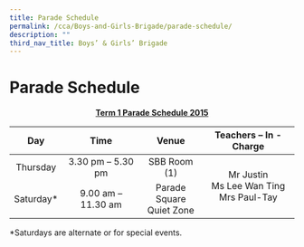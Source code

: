 ```yaml
---
title: Parade Schedule
permalink: /cca/Boys-and-Girls-Brigade/parade-schedule/
description: ""
third_nav_title: Boys’ & Girls’ Brigade
---
```

# Parade Schedule
<p style="text-align: center;"><b><u>Term 1 Parade Schedule 2015</u></b></p>

<table>
<thead>
  <tr>
    <th style="text-align: center;">Day</th>
    <th style="text-align: center;">Time</th>
    <th style="text-align: center;">Venue</th>
    <th style="text-align: center;">Teachers – In - Charge</th>
  </tr>
</thead>
<tbody>
  <tr>
    <td style="text-align: center;">Thursday</td>
    <td style="text-align: center;">3.30 pm – 5.30 pm</td>
    <td style="text-align: center;">SBB Room (1)</td>
    <td rowspan="2" style="text-align: center;">Mr Justin<br>Ms Lee Wan Ting<br>Mrs Paul-Tay</td>
  </tr>
  <tr>
    <td style="text-align: center;">Saturday*</td>
    <td style="text-align: center;">9.00 am – 11.30 am</td>
    <td style="text-align: center;">Parade Square<br>Quiet Zone</td>
  </tr>
</tbody>
</table>

\*Saturdays are alternate or for special events.
